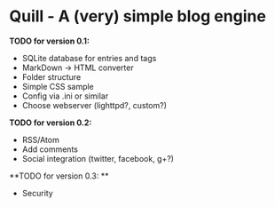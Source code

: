 Quill - A (very) simple blog engine
===================================

**TODO for version 0.1:**

* SQLite database for entries and tags
* MarkDown -> HTML converter
* Folder structure
* Simple CSS sample
* Config via .ini or similar
* Choose webserver (lighttpd?, custom?)

**TODO for version 0.2:**

* RSS/Atom
* Add comments
* Social integration (twitter, facebook, g+?)

**TODO for version 0.3: **

* Security
